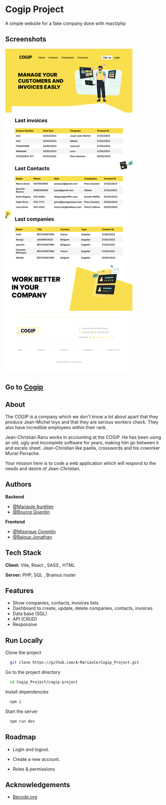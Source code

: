 
# Cogip Project

A simple website for a fake company done with react/php


## Screenshots

![App Screenshot](./screenshot.png)


## Go to [Cogip](https://cogip-project-team2.000webhostapp.com/)
## About
The COGIP is a company which we don't know a lot about apart that they produce Jean-Michel toys and that they are serious workers check. They also have incredible employees within their rank.

Jean-Christian Ranu works in accounting at the COGIP. He has been using an old, ugly and incomplete software for years, making him go between it and excels sheet. Jean-Christian like paella, crosswords and his coworker Muriel Perrache.

Your mission here is to code a web application which will respond to the needs and desire of Jean-Christian.
## Authors
**Backend**
- [@Mariaule Aurélien](https://www.github.com/A-Mariaule)
- [@Bource Quentin](https://github.com/Quentin-Bource)

**Frontend**

- [@Miserque Corentin](https://github.com/Corentinmiserque)
- [@Bajoux Jonathan](https://github.com/JonathanBajoux)


## Tech Stack

**Client:** Vite, React , SASS , HTML 

**Server:** PHP, SQL , Bramus router 


## Features

- Show companies, contacts, invoices lists.
- Dashboard to create, update, delete companies, contacts, invoices.
- Data base (SQL)
- API (CRUD)
- Responsive
## Run Locally

Clone the project

```bash
  git clone https://github.com/A-Mariaule/Cogip_Project.git
```

Go to the project directory

```bash
  cd Cogip_Project/cogip-project
```

Install dependencies

```bash
  npm i
```

Start the server

```bash
  npm run dev
```


## Roadmap

- Login and logout.

- Create a new account.

- Roles & permissions




## Acknowledgements

 - [Becode.org](https://github.com/becodeorg)


